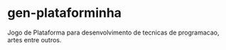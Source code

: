 # gen-plataforminha
Jogo de Plataforma para desenvolvimento de tecnicas de programacao, artes entre outros.
